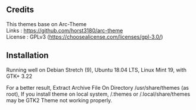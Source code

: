 ## Credits

This themes base on Arc-Theme </br>
Links : https://github.com/horst3180/arc-theme</br>
License : GPLv3 (https://choosealicense.com/licenses/gpl-3.0/)</br>

## Installation

Running well on Debian Stretch (9), Ubuntu 18.04 LTS, Linux Mint 19, with GTK+ 3.22</br>

For a better result, Extract Archive File On Directory /usr/share/themes (as root), If you install theme on local system, /.themes or /.local/share/themes may be GTK2 Theme not working properly.</br>


